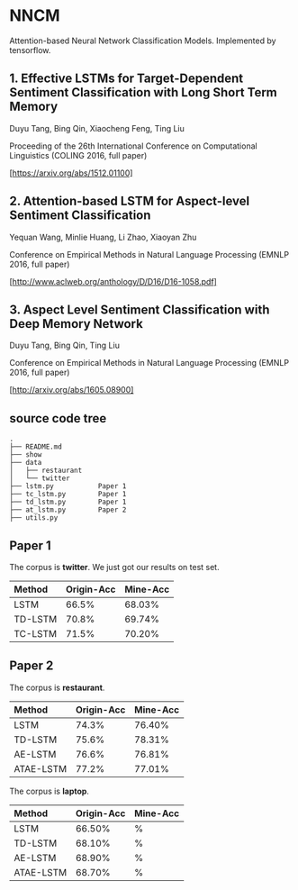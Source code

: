 # NNCM
Attention-based Neural Network Classification Models. Implemented by tensorflow.


## 1. Effective LSTMs for Target-Dependent Sentiment Classification with Long Short Term Memory

Duyu Tang, Bing Qin, Xiaocheng Feng, Ting Liu

Proceeding of the 26th International Conference on Computational Linguistics (COLING 2016, full paper)

[https://arxiv.org/abs/1512.01100]


## 2. Attention-based LSTM for Aspect-level Sentiment Classification

Yequan Wang, Minlie Huang, Li Zhao, Xiaoyan Zhu

Conference on Empirical Methods in Natural Language Processing (EMNLP 2016, full paper)

[http://www.aclweb.org/anthology/D/D16/D16-1058.pdf]


## 3. Aspect Level Sentiment Classification with Deep Memory Network

Duyu Tang, Bing Qin, Ting Liu

Conference on Empirical Methods in Natural Language Processing (EMNLP 2016, full paper)

[http://arxiv.org/abs/1605.08900]


## source code tree

    .
    ├── README.md
    ├── show
    ├── data
    │   ├── restaurant
    │   └── twitter
    ├── lstm.py           Paper 1
    ├── tc_lstm.py        Paper 1
    ├── td_lstm.py        Paper 1
    ├── at_lstm.py        Paper 2
    ├── utils.py


## Paper 1

The corpus is **twitter**. We just got our results on test set.

|Method|Origin-Acc|Mine-Acc|
|:------|:------|:------|
|LSTM|66.5%|68.03%|
|TD-LSTM|70.8%|69.74%|
|TC-LSTM|71.5%|70.20%|

## Paper 2

The corpus is **restaurant**.

|Method|Origin-Acc|Mine-Acc|
|:------|:------|:------|
|LSTM|74.3%|76.40%|
|TD-LSTM|75.6%|78.31%|
|AE-LSTM|76.6%|76.81%|
|ATAE-LSTM|77.2%|77.01%|

The corpus is **laptop**.

Method|Origin-Acc|Mine-Acc|
|:------|:------|:------|
|LSTM|66.50%|%|
|TD-LSTM|68.10%|%|
|AE-LSTM|68.90%|%|
|ATAE-LSTM|68.70%|%|


